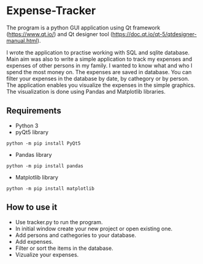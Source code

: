 # Expense-Tracker

The program is a python GUI application using Qt framework (https://www.qt.io/) and Qt designer tool (https://doc.qt.io/qt-5/qtdesigner-manual.html).

I wrote the application to practise working with SQL and sqlite database. Main aim was also to write a simple
application to track my expenses and expenses of other persons in my family. I wanted to know what and who I spend the most money on.
The expenses are saved in database. You can filter your expenses in the database by date, by cathegory or by person.
The application enables you visualize the expenses in the simple graphics. The visualization is done using Pandas and Matplotlib libraries.

## Requirements
* Python 3
* pyQt5 library
```
python -m pip install PyQt5
```
* Pandas library
```
python -m pip install pandas
```
* Matplotlib library
```
python -m pip install matplotlib
```
## How to use it

* Use tracker.py to run the program.
* In initial window create your new project or open existing one.
* Add persons and cathegories to your database.
* Add expenses.
* Filter or sort the items in the database.
* Vizualize your expenses.
